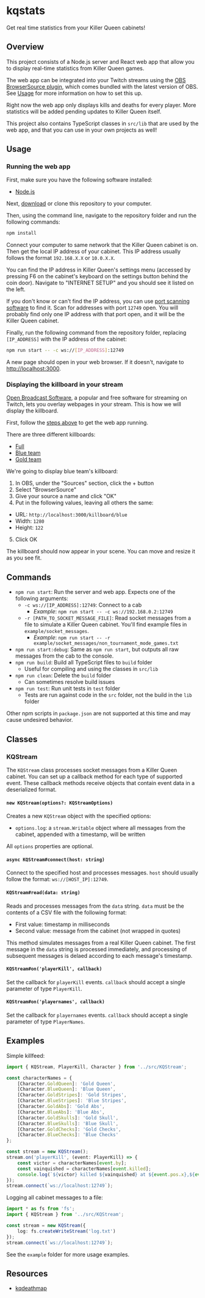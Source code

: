 # kqstats

Get real time statistics from your Killer Queen cabinets!

## Overview

This project consists of a Node.js server and React web app that allow you to display real-time statistics from Killer Queen games.

The web app can be integrated into your Twitch streams using the [OBS BrowserSource plugin](https://obsproject.com/forum/resources/browser-plugin.115/), which comes bundled with the latest version of OBS. See [Usage](#usage) for more information on how to set this up.

Right now the web app only displays kills and deaths for every player. More statistics will be added pending updates to Killer Queen itself.

This project also contains TypeScript classes in `src/lib` that are used by the web app, and that you can use in your own projects as well!

## Usage

### Running the web app

First, make sure you have the following software installed:

- [Node.js](https://nodejs.org/en/)

Next, [download](https://github.com/KevinSnyderCodes/kqstats/archive/master.zip) or clone this repository to your computer.

Then, using the command line, navigate to the repository folder and run the following commands:

```bash
npm install
```

Connect your computer to same network that the Killer Queen cabinet is on. Then get the local IP address of your cabinet. This IP address usually follows the format `192.168.X.X` or `10.0.X.X`.

You can find the IP address in Killer Queen's settings menu (accessed by pressing F6 on the cabinet's keyboard on the settings button behind the coin door). Navigate to "INTERNET SETUP" and you should see it listed on the left.

If you don't know or can't find the IP address, you can use [port scanning software](https://www.google.com/search?q=port+scanner+software) to find it. Scan for addresses with port `12749` open. You will probably find only one IP address with that port open, and it will be the Killer Queen cabinet.

Finally, run the following command from the repository folder, replacing `[IP_ADDRESS]` with the IP address of the cabinet:

```bash
npm run start -- -c ws://[IP_ADDRESS]:12749
```

A new page should open in your web browser. If it doesn't, navigate to [http://localhost:3000](http://localhost:3000).

### Displaying the killboard in your stream

[Open Broadcast Software](https://obsproject.com/), a popular and free software for streaming on Twitch, lets you overlay webpages in your stream. This is how we will display the killboard.

First, follow the [steps above](#running-the-web-app) to get the web app running.

There are three different killboards:

- [Full](#http://localhost:3000/killboard)
- [Blue team](#http://localhost:3000/killboard/blue)
- [Gold team](#http://localhost:3000/killboard/gold)

We're going to display blue team's killboard:

1. In OBS, under the "Sources" section, click the + button
2. Select "BrowserSource"
3. Give your source a name and click "OK"
4. Put in the following values, leaving all others the same:
  - URL: `http://localhost:3000/killboard/blue`
  - Width: `1280`
  - Height: `122`
5. Click OK

The killboard should now appear in your scene. You can move and resize it as you see fit.

## Commands

- `npm run start`: Run the server and web app. Expects one of the following arguments:
  - `-c ws://[IP_ADDRESS]:12749`: Connect to a cab
    - _Example_: `npm run start -- -c ws://192.168.0.2:12749`
  - `-r [PATH_TO_SOCKET_MESSAGE_FILE]`: Read socket messages from a file to simulate a Killer Queen cabinet. You'll find example files in `example/socket_messages`.
    - _Example_: `npm run start -- -r example/socket_messages/non_tournament_mode_games.txt`
- `npm run start:debug`: Same as `npm run start`, but outputs all raw messages from the cab to the console.
- `npm run build`: Build all TypeScript files to `build` folder
  - Useful for compiling and using the classes in `src/lib`
- `npm run clean`: Delete the `build` folder
  - Can sometimes resolve build issues
- `npm run test`: Run unit tests in `test` folder
  - Tests are run against code in the `src` folder, not the build in the `lib` folder

Other npm scripts in `package.json` are not supported at this time and may cause undesired behavior.

## Classes

### KQStream

The `KQStream` class processes socket messages from a Killer Queen cabinet. You can set up a callback method for each type of supported event. These callback methods receive objects that contain event data in a deserialized format.

#### ```new KQStream(options?: KQStreamOptions)```

Creates a new `KQStream` object with the specified options:

- `options.log`: a `stream.Writable` object where all messages from the cabinet, appended with a timestamp, will be written

All `options` properties are optional.

#### ```async KQStream#connect(host: string)```

Connect to the specified host and processes messages. `host` should usually follow the format: `ws://[HOST_IP]:12749`.

#### ```KQStream#read(data: string)```

Reads and processes messages from the `data` string. `data` must be the contents of a CSV file with the following format:

- First value: timestamp in milliseconds
- Second value: message from the cabinet (not wrapped in quotes)

This method simulates messages from a real Killer Queen cabinet. The first message in the `data` string is processed immediately, and processing of subsequent messages is delaed according to each message's timestamp.

#### ```KQStream#on('playerKill', callback)```

Set the callback for `playerKill` events. `callback` should accept a single parameter of type `PlayerKill`.

#### ```KQStream#on('playernames', callback)```

Set the callback for `playernames` events. `callback` should accept a single parameter of type `PlayerNames`.

## Examples

Simple killfeed:

```ts
import { KQStream, PlayerKill, Character } from '../src/KQStream';

const characterNames = {
    [Character.GoldQueen]: 'Gold Queen',
    [Character.BlueQueen]: 'Blue Queen',
    [Character.GoldStripes]: 'Gold Stripes',
    [Character.BlueStripes]: 'Blue Stripes',
    [Character.GoldAbs]: 'Gold Abs',
    [Character.BlueAbs]: 'Blue Abs',
    [Character.GoldSkulls]: 'Gold Skull',
    [Character.BlueSkulls]: 'Blue Skull',
    [Character.GoldChecks]: 'Gold Checks',
    [Character.BlueChecks]: 'Blue Checks'
};

const stream = new KQStream();
stream.on('playerKill', (event: PlayerKill) => {
    const victor = characterNames[event.by];
    const vainquished = characterNames[event.killed];
    console.log(`${victor} killed ${vainquished} at ${event.pos.x},${event.pos.y}`);
});
stream.connect(`ws://localhost:12749`);
```

Logging all cabinet messages to a file:

```ts
import * as fs from 'fs';
import { KQStream } from '../src/KQStream';

const stream = new KQStream({
    log: fs.createWriteStream('log.txt')
});
stream.connect(`ws://localhost:12749`);
```

See the `example` folder for more usage examples.

## Resources

- [kqdeathmap](https://github.com/arantius/kqdeathmap)
